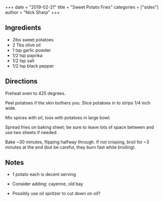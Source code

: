 +++
date = "2019-02-21"
title = "Sweet Potato Fries"
categories = ["sides"]
author = "Nick Sharp"
+++

## Ingredients

- 2lbs sweet potatoes
- 2 Tbs olive oil
- 1 tsp garlic powder
- 1/2 tsp paprika
- 1/2 tsp salt
- 1/2 tsp black pepper

## Directions

Preheat oven to 425 degrees.

Peel potatoes if the skin bothers you. Slice potatoes in to strips 1/4 inch wide.

Mix spices with oil, toss with potatoes in large bowl.

Spread fries on baking sheet; be sure to leave lots of space between and use two sheets if needed.

Bake ~30 minutes, flipping halfway through. If not crisping, broil for ~3 minutes at the end (but be careful, they burn fast while broiling).


## Notes

- 1 potato each is decent serving

- Consider adding: cayenne, old bay

- Possibly use oil spritzer to cut down on oil?
